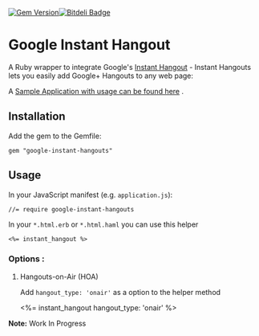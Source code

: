 [![Gem Version](https://badge.fury.io/rb/google-instant-hangouts.png)](http://badge.fury.io/rb/google-instant-hangouts)[![Bitdeli Badge](https://d2weczhvl823v0.cloudfront.net/ankit8898/google-instant-hangouts/trend.png)](https://bitdeli.com/free "Bitdeli Badge")
# Google Instant Hangout

A Ruby wrapper to integrate Google's [Instant Hangout](https://github.com/google/instant-hangouts) - Instant Hangouts lets you easily add Google+ Hangouts to any web page:

A [Sample Application with usage can be found here](http://serene-plateau-8981.herokuapp.com) .

## Installation

Add the gem to the Gemfile:

    gem "google-instant-hangouts"    

## Usage

In your JavaScript manifest (e.g. `application.js`):

    //= require google-instant-hangouts


In your `*.html.erb` or `*.html.haml` you can use this helper

    <%= instant_hangout %>
    
### Options :

1) Hangouts-on-Air (HOA) 

   Add `hangout_type: 'onair'` as a option to the helper method
   	
   	<%= instant_hangout hangout_type: 'onair' %>
    
**Note:** Work In Progress
